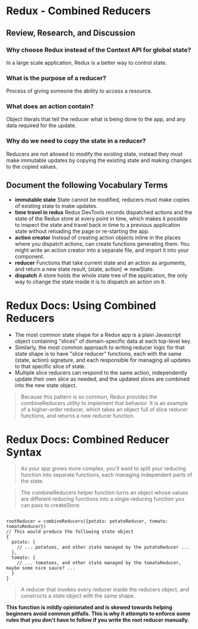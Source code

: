 # Redux - Combined Reducers


## Review, Research, and Discussion

### Why choose Redux instead of the Context API for global state?

In a large scale application, Redux is a better way to control state.

### What is the purpose of a reducer?
Process of giving someone the ability to access a resource.

### What does an action contain?
Object literals that tell the reducer what is being done to the app, and any data required for the update.

### Why do we need to copy the state in a reducer?
Reducers are not allowed to modify the existing state, instead they must make immutable updates by copying the existing state and making changes to the copied values.

## Document the following Vocabulary Terms

* **immutable state** State cannot be modified, reducers must make copies of existing state to make updates.
* **time travel in redux**  Redux DevTools records dispatched actions and the state of the Redux store at every point in time, which makes it possible to inspect the state and travel back in time to a previous application state without reloading the page or re-starting the app.
* **action creator** Instead of creating action objects inline in the places where you dispatch actions, can create functions generating them. You might write an action creator into a separate file, and import it into your component.
* **reducer** Functions that take current state and an action as arguments, and return a new state result, (state, action) => newState.
* **dispatch**  A store holds the whole state tree of the application, the only way to change the state inside it is to dispatch an action on it.  
  

# Redux Docs: Using Combined Reducers 

* The most common state shape for a Redux app is a plain Javascript object containing "slices" of domain-specific data at each top-level key. 
* Similarly, the most common approach to writing reducer logic for that state shape is to have "slice reducer" functions, each with the same (state, action) signature, and each responsible for managing all updates to that specific slice of state.
*  Multiple slice reducers can respond to the same action, independently update their own slice as needed, and the updated slices are combined into the new state object.

> Because this pattern is so common, Redux provides the combineReducers utility to implement that behavior. It is an example of a higher-order reducer, which takes an object full of slice reducer functions, and returns a new reducer function.

# Redux Docs: Combined Reducer Syntax

> As your app grows more complex, you'll want to split your reducing function into separate functions, each managing independent parts of the state.

> The combineReducers helper function turns an object whose values are different reducing functions into a single reducing function you can pass to createStore.

```

rootReducer = combineReducers({potato: potatoReducer, tomato: tomatoReducer})
// This would produce the following state object
{
  potato: {
    // ... potatoes, and other state managed by the potatoReducer ...
  },
  tomato: {
    // ... tomatoes, and other state managed by the tomatoReducer, maybe some nice sauce? ...
  }
}

```

> A reducer that invokes every reducer inside the reducers object, and constructs a state object with the same shape.

**This function is mildly opinionated and is skewed towards helping beginners avoid common pitfalls. This is why it attempts to enforce some rules that you don't have to follow if you write the root reducer manually.**

